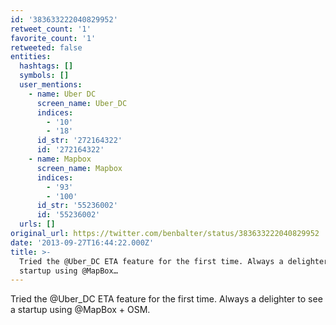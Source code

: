 ```yaml
---
id: '383633222040829952'
retweet_count: '1'
favorite_count: '1'
retweeted: false
entities:
  hashtags: []
  symbols: []
  user_mentions:
    - name: Uber DC
      screen_name: Uber_DC
      indices:
        - '10'
        - '18'
      id_str: '272164322'
      id: '272164322'
    - name: Mapbox
      screen_name: Mapbox
      indices:
        - '93'
        - '100'
      id_str: '55236002'
      id: '55236002'
  urls: []
original_url: https://twitter.com/benbalter/status/383633222040829952
date: '2013-09-27T16:44:22.000Z'
title: >-
  Tried the @Uber_DC ETA feature for the first time. Always a delighter to see a
  startup using @MapBox…
---
```


Tried the @Uber_DC ETA feature for the first time. Always a delighter to see a startup using @MapBox + OSM.